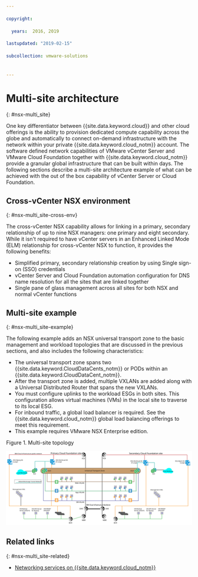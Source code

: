 ```yaml
---

copyright:

  years:  2016, 2019

lastupdated: "2019-02-15"

subcollection: vmware-solutions


---
```


# Multi-site architecture
{: #nsx-multi_site}

One key differentiator between {{site.data.keyword.cloud}} and other cloud offerings is the ability to provision dedicated compute capability across the globe and automatically to connect on-demand infrastructure with the network within your private {{site.data.keyword.cloud_notm}} account. The software defined network capabilities of VMware vCenter Server and VMware Cloud Foundation together with {{site.data.keyword.cloud_notm}} provide a granular global infrastructure that can be built within days. The following sections describe a multi-site architecture example of what can be achieved with the out of the box capability of vCenter Server or Cloud Foundation.

## Cross-vCenter NSX environment
{: #nsx-multi_site-cross-env}

The cross-vCenter NSX capability allows for linking in a primary, secondary relationship of up to nine NSX managers: one primary and eight secondary. While it isn't required to have vCenter servers in an Enhanced Linked Mode (ELM) relationship for cross-vCenter NSX to function, it provides the following benefits:

* Simplified primary, secondary relationship creation by using Single sign-on (SSO) credentials
* vCenter Server and Cloud Foundation automation configuration for DNS name resolution for all the sites that are linked together
* Single pane of glass management across all sites for both NSX and normal vCenter functions

## Multi-site example
{: #nsx-multi_site-example}

The following example adds an NSX universal transport zone to the basic management and workload topologies that are discussed in the previous sections, and also includes the following characteristics:

* The universal transport zone spans two {{site.data.keyword.CloudDataCents_notm}} or PODs within an {{site.data.keyword.CloudDataCent_notm}}.
* After the transport zone is added, multiple VXLANs are added along with a Universal Distributed Router that spans the new VXLANs.
* You must configure uplinks to the workload ESGs in both sites. This configuration allows virtual machines (VMs) in the local site to traverse to its local ESG.
* For inbound traffic, a global load balancer is required. See the {{site.data.keyword.cloud_notm}} global load balancing offerings to meet this requirement.
* This example requires VMware NSX Enterprise edition.

Figure 1. Multi-site topology

![Multi-site topology](multisite_topology.svg "Multi-site topology")

## Related links
{: #nsx-multi_site-related}

* [Networking services on {{site.data.keyword.cloud_notm}}](/docs/services/vmwaresolutions/archiref/nsx?topic=vmware-solutions-nsx-networking_services)
